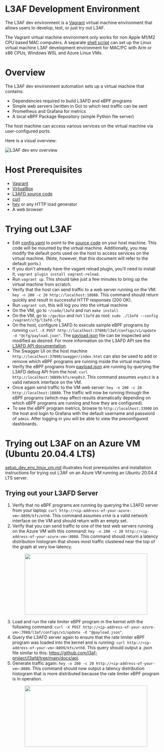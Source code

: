 # L3AF Development Environment

The L3AF dev environment is a [Vagrant](https://www.vagrantup.com/) virtual
machine environment that allows users to develop, test, or just try out L3AF.

The Vagrant virtual machine environment only works for non Apple M1/M2 CPU based MAC computers.  A separate [shell script](https://github.com/l3af-project/l3af-arch/blob/main/dev_environment/setup_dev_env_linux_vm.md) can set up the Linux virtual machine L3AF development environment for MAC/PC with Arm or x86 CPUs, Windows WSL and Azure Linux VMs. 

# Overview

The L3AF dev environment automation sets up a virtual machine that contains:

* Dependencies required to build L3AFD and eBPF programs
* Simple web servers (written in Go) to which test traffic can be sent
* Prometheus and Grafana for metrics
* A local eBPF Package Repository (simple Python file server)

The host machine can access various services on the virtual machine via
user-configured ports.

Here is a visual overview:

![L3AF dev env overview](../images/L3AF_dev_env.png)

# Host Prerequisites

* [Vagrant](https://www.vagrantup.com/)
* [VirtualBox](https://www.virtualbox.org/)
* [L3AFD source code](https://github.com/l3af-project/l3afd)
* [curl](https://curl.se/)
* [hey](https://github.com/rakyll/hey) or any HTTP load generator
* A web browser

# Trying out L3AF

* Edit [config.yaml](config.yaml) to point to the
  [source code](https://github.com/l3af-project/l3afd) on your host machine.
  This code will be mounted by the virtual machine. Additionally, you may modify
  the default ports used on the host to access services on the virtual machine.
  (Note, however, that this document will refer to the default ports.)
* If you don't already have the vagant reload plugin, you'll need to install it,
  `vagrant plugin install vagrant-reload`.
* Run `vagrant up`. This should take just a few minutes to bring up the
  virtual machine from scratch.
* Verify that the host can send traffic to a web server running on the VM:
  `hey -n 200 -c 20 http://localhost:18080`. This command should return quickly
  and result in successful HTTP responses (200 OK).
* Run `vagrant ssh`, this will log you into the virtual machine
* On the VM, go to `~/code/l3afd` and run `make install`
* On the VM, go to `~/go/bin` and run `l3afd` as root:
  `sudo ./l3afd --config /vagrant/cfg/l3afd.cfg`
* On the host, configure L3AFD to execute sample eBPF programs by running
  `curl -X POST http://localhost:37080/l3af/configs/v1/update -d
  "@cfg/payload.json"`. The [payload.json](cfg/payload.json) file can be
  inspected and modified as desired. For more information on the L3AFD API see
  the [L3AFD API documentation](https://github.com/l3af-project/l3afd/tree/main/docs/api).
* The Swagger UI on the host machine `http://localhost:37080/swagger/index.html`
  can also be used to add or remove which eBPF programs are running inside the
  virtual machine.
* Verify the eBPF programs from [payload.json](cfg/payload.json) are running by
  querying the L3AFD debug API from the host:
  `curl http://localhost:38899/kfs/enp0s3`. This command assumes `enp0s3` is a
  valid network interface on the VM.
* Once again send traffic to the VM web server:
  `hey -n 200 -c 20 http://localhost:18080`. The traffic will now be running
  through the eBPF programs (which may affect results dramatically depending
  on which eBPF programs are running and how they are configured).
* To see the eBPF program metrics, browse to `http://localhost:33000` on the
  host and login to Grafana with the default username and password of `admin`.
  After logging in you will be able to view the preconfigured dashboards.

# Trying out L3AF on an Azure VM (Ubuntu 20.04.4 LTS)
[setup_dev_env_linux_vm.md](setup_dev_env_linux_vm.md) illustrates host prerequisites and installation instructions for trying out L3AF on an Azure VM running an Ubuntu 20.04.4 LTS server.

## Trying out your L3AFD Server

1. Verify that no eBPF programs are running by querying the
L3AFD server from your laptop: `curl http://<ip-address-of-your-azure-vm>:8899/kfs/eth0`. This
command assumes `eth0` is a valid network interface on the VM and should return with an empty set.
2. Verify that you can send traffic to one of the test web servers running on the Azure VM with this command:
`hey -n 200 -c 20 http://<ip-address-of-your-azure-vm>:8080`. This command should return a latency distribution histogram that shows
 most traffic clustered near the top of the graph at very low latency.<p align="center"><img src="https://user-images.githubusercontent.com/106849610/179866166-597bef0d-2f5f-4ae7-89ee-1acdda5fd060.png" width="400" height="200"/></p>
3. Load and run the rate limiter eBPF program in the kernel with the following command: `curl -X POST http://<ip-address-of-your-azure-vm>:7080/l3af/configs/v1/update -d "@payload.json"`.
4. Query the L3AFD server again to ensure that the rate limiter eBPF program was loaded into the kernel and is running: `curl http://<ip-address-of-your-vm>:8899/kfs/eth0`. This query should output a .json file similar to this: https://github.com/l3af-project/l3afd/tree/main/docs/api.
5. Generate traffic again: `hey -n 200 -c 20 http://<ip-address-of-your-vm>:8080`. This command should now output a latency distribution histogram that
is more distributed because the rate limiter eBPF program is in operation.<p align="center"><img src="https://user-images.githubusercontent.com/106849610/179867246-406a2841-5a49-4102-b42c-e9cbf07ce2c3.png" width="400" height="200"/></p>
